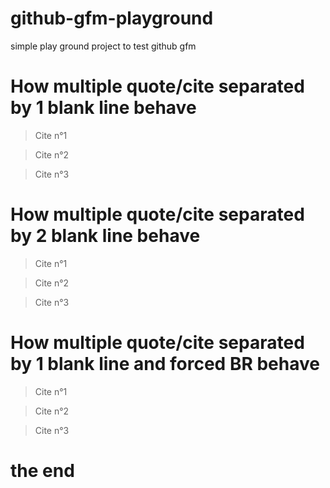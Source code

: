 # github-gfm-playground
simple play ground project to test github gfm


# How multiple quote/cite separated by 1 blank line behave

> Cite n°1

> Cite n°2

> Cite n°3


# How multiple quote/cite separated by 2 blank line behave

> Cite n°1


> Cite n°2


> Cite n°3


# How multiple quote/cite separated by 1 blank line and forced BR behave

> Cite n°1  

> Cite n°2  

> Cite n°3  

# the end
